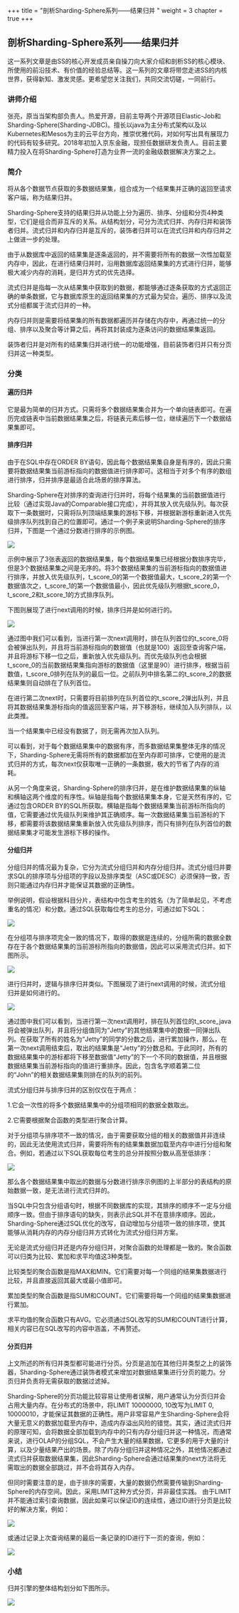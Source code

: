 +++
title = "剖析Sharding-Sphere系列——结果归并 "
weight = 3
chapter = true
+++

## 剖析Sharding-Sphere系列——结果归并 

这一系列文章是由SS的核心开发成员亲自操刀向大家介绍和剖析SS的核心模块、所使用的前沿技术、有价值的经验总结等。这一系列的文章将带您走进SS的内核世界，获得新知、激发灵感。更希望您关注我们，共同交流切磋，一同前行。

### 讲师介绍

张亮，原当当架构部负责人。热爱开源，目前主导两个开源项目Elastic-Job和Sharding-Sphere(Sharding-JDBC)。擅长以java为主分布式架构以及以Kubernetes和Mesos为主的云平台方向，推崇优雅代码，对如何写出具有展现力的代码有较多研究。2018年初加入京东金融，现担任数据研发负责人。目前主要精力投入在将Sharding-Sphere打造为业界一流的金融级数据解决方案之上。

### 简介

将从各个数据节点获取的多数据结果集，组合成为一个结果集并正确的返回至请求客户端，称为结果归并。

  

Sharding-Sphere支持的结果归并从功能上分为遍历、排序、分组和分页4种类型，它们是组合而非互斥的关系。从结构划分，可分为流式归并、内存归并和装饰者归并。流式归并和内存归并是互斥的，装饰者归并可以在流式归并和内存归并之上做进一步的处理。

  

由于从数据库中返回的结果集是逐条返回的，并不需要将所有的数据一次性加载至内存中，因此，在进行结果归并时，沿用数据库返回结果集的方式进行归并，能够极大减少内存的消耗，是归并方式的优先选择。

  

流式归并是指每一次从结果集中获取到的数据，都能够通过逐条获取的方式返回正确的单条数据，它与数据库原生的返回结果集的方式最为契合。遍历、排序以及流式分组都属于流式归并的一种。

  

内存归并则是需要将结果集的所有数据都遍历并存储在内存中，再通过统一的分组、排序以及聚合等计算之后，再将其封装成为逐条访问的数据结果集返回。

  

装饰者归并是对所有的结果集归并进行统一的功能增强，目前装饰者归并只有分页归并这一种类型。

### 分类

#### 遍历归并

  

它是最为简单的归并方式。只需将多个数据结果集合并为一个单向链表即可。在遍历完成链表中当前数据结果集之后，将链表元素后移一位，继续遍历下一个数据结果集即可。

#### 排序归并

由于在SQL中存在ORDER BY语句，因此每个数据结果集自身是有序的，因此只需要将数据结果集当前游标指向的数据值进行排序即可。这相当于对多个有序的数组进行排序，归并排序是最适合此场景的排序算法。

Sharding-Sphere在对排序的查询进行归并时，将每个结果集的当前数据值进行比较（通过实现Java的Comparable接口完成），并将其放入优先级队列。每次获取下一条数据时，只需将队列顶端结果集的游标下移，并根据新游标重新进入优先级排序队列找到自己的位置即可。通过一个例子来说明Sharding-Sphere的排序归并，下图是一个通过分数进行排序的示例图。

![](https://shardingsphere.apache.org/blog/img/result1.jpg)

示例中展示了3张表返回的数据结果集，每个数据结果集已经根据分数排序完毕，但是3个数据结果集之间是无序的。将3个数据结果集的当前游标指向的数据值进行排序，并放入优先级队列，t_score_0的第一个数据值最大，t_score_2的第一个数据值次之，t_score_1的第一个数据值最小，因此优先级队列根据t_score_0，t_score_2和t_score_1的方式排序队列。

下图则展现了进行next调用的时候，排序归并是如何进行的。

![](https://shardingsphere.apache.org/blog/img/result2.jpg)

通过图中我们可以看到，当进行第一次next调用时，排在队列首位的t\_score\_0将会被弹出队列，并且将当前游标指向的数据值（也就是100）返回至查询客户端，并且将游标下移一位之后，重新放入优先级队列。而优先级队列也会根据t\_score\_0的当前数据结果集指向游标的数据值（这里是90）进行排序，根据当前数值，t\_score\_0排列在队列的最后一位。之前队列中排名第二的t\_score\_2的数据结果集则自动排在了队列首位。

  

在进行第二次next时，只需要将目前排列在队列首位的t\_score\_2弹出队列，并且将其数据结果集游标指向的值返回至客户端，并下移游标，继续加入队列排队，以此类推。

  

当一个结果集中已经没有数据了，则无需再次加入队列。

  

可以看到，对于每个数据结果集中的数据有序，而多数据结果集整体无序的情况下，Sharding-Sphere无需将所有的数据都加在至内存即可排序，它使用的是流式归并的方式，每次next仅获取唯一正确的一条数据，极大的节省了内存的消耗。

  

从另一个角度来说，Sharding-Sphere的排序归并，是在维护数据结果集的纵轴和横轴这两个维度的有序性。纵轴是指每个数据结果集本身，它是天然有序的，它通过包含ORDER BY的SQL所获取。横轴是指每个数据结果集当前游标所指向的值，它需要通过优先级队列来维护其正确顺序。每一次数据结果集当前游标的下移，都需要将该数据结果集重新放入优先级队列排序，而只有排列在队列首位的数据结果集才可能发生游标下移的操作。

#### 分组归并

分组归并的情况最为复杂，它分为流式分组归并和内存分组归并。流式分组归并要求SQL的排序项与分组项的字段以及排序类型（ASC或DESC）必须保持一致，否则只能通过内存归并才能保证其数据的正确性。

  

举例说明，假设根据科目分片，表结构中包含考生的姓名（为了简单起见，不考虑重名的情况）和分数。通过SQL获取每位考生的总分，可通过如下SQL：

![](https://shardingsphere.apache.org/blog/img/result3.jpg)

在分组项与排序项完全一致的情况下，取得的数据是连续的，分组所需的数据全数存在于各个数据结果集的当前游标所指向的数据值，因此可以采用流式归并。如下图所示。

![](https://shardingsphere.apache.org/blog/img/result4.jpg)

进行归并时，逻辑与排序归并类似。下图展现了进行next调用的时候，流式分组归并是如何进行的。

![](https://shardingsphere.apache.org/blog/img/result5.jpg)


通过图中我们可以看到，当进行第一次next调用时，排在队列首位的t\_score\_java将会被弹出队列，并且将分组值同为“Jetty”的其他结果集中的数据一同弹出队列。在获取了所有的姓名为“Jetty”的同学的分数之后，进行累加操作，那么，在第一次next调用结束后，取出的结果集是“Jetty”的分数总和。于此同时，所有的数据结果集中的游标都将下移至数据值“Jetty”的下一个不同的数据值，并且根据数据结果集当前游标指向的值进行重排序。因此，包含名字顺着第二位的“John”的相关数据结果集则排在的队列的前列。

  

流式分组归并与排序归并的区别仅仅在于两点：

  

1.它会一次性的将多个数据结果集中的分组项相同的数据全数取出。

2.它需要根据聚合函数的类型进行聚合计算。

  

对于分组项与排序项不一致的情况，由于需要获取分组的相关的数据值并非连续的，因此无法使用流式归并，需要将所有的结果集数据加载至内存中进行分组和聚合。例如，若通过以下SQL获取每位考生的总分并按照分数从高至低排序：

![](https://shardingsphere.apache.org/blog/img/result6.jpg)


那么各个数据结果集中取出的数据与分数进行排序示例图的上半部分的表结构的原始数据一致，是无法进行流式归并的。

  

当SQL中只包含分组语句时，根据不同数据库的实现，其排序的顺序不一定与分组顺序一致。但由于排序语句的缺失，则表示此SQL并不在意排序顺序。因此，Sharding-Sphere通过SQL优化的改写，自动增加与分组项一致的排序项，使其能够从消耗内存的内存分组归并方式转化为流式分组归并方案。

  

无论是流式分组归并还是内存分组归并，对聚合函数的处理都是一致的。聚合函数可以归类为比较、累加和求平均值这3种类型。

  

比较类型的聚合函数是指MAX和MIN。它们需要对每一个同组的结果集数据进行比较，并且直接返回其最大或最小值即可。

  

累加类型的聚合函数是指SUM和COUNT。它们需要将每一个同组的结果集数据进行累加。

  

求平均值的聚合函数只有AVG。它必须通过SQL改写的SUM和COUNT进行计算，相关内容已在SQL改写的内容中涵盖，不再赘述。

#### 分页归并

上文所述的所有归并类型都可能进行分页。分页是追加在其他归并类型之上的装饰器，Sharding-Sphere通过装饰者模式来增加对数据结果集进行分页的能力。分页归并负责将无需获取的数据过滤掉。

  

Sharding-Sphere的分页功能比较容易让使用者误解，用户通常认为分页归并会占用大量内存。在分布式的场景中，将LIMIT 10000000, 10改写为LIMIT 0, 10000010，才能保证其数据的正确性。用户非常容易产生Sharding-Sphere会将大量无意义的数据加载至内存中，造成内存溢出风险的错觉。其实，通过流式归并的原理可知，会将数据全部加载到内存中的只有内存分组归并这一种情况，而通常来说，进行OLAP的分组SQL，不会产生大量的结果数据，它更多的用于大量的计算，以及少量结果产出的场景。除了内存分组归并这种情况之外，其他情况都通过流式归并获取数据结果集，因此Sharding-Sphere会通过结果集的next方法将无需取出的数据全部跳过，并不会将其存入内存。

  

但同时需要注意的是，由于排序的需要，大量的数据仍然需要传输到Sharding-Sphere的内存空间。因此，采用LIMIT这种方式分页，并非最佳实践。 由于LIMIT并不能通过索引查询数据，因此如果可以保证ID的连续性，通过ID进行分页是比较好的解决方案，例如：

![](https://shardingsphere.apache.org/blog/img/result7.jpg)


或通过记录上次查询结果的最后一条记录的ID进行下一页的查询，例如：

![](https://shardingsphere.apache.org/blog/img/result8.jpg)

### 小结

归并引擎的整体结构划分如下图所示。

![](https://shardingsphere.apache.org/blog/img/result9.jpg)






















